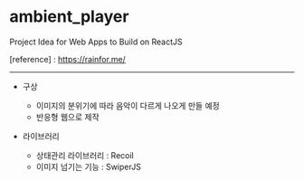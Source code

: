 # ambient_player

Project Idea for Web Apps to Build on ReactJS

 
\[reference\] : https://rainfor.me/

***
* 구상
  * 이미지의 분위기에 따라 음악이 다르게 나오게 만들 예정
  *  반응형 웹으로 제작




* 라이브러리
  * 상태관리 라이브러리 : Recoil
  * 이미지 넘기는 기능 : SwiperJS


